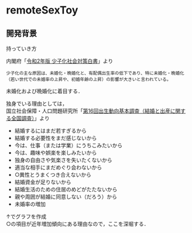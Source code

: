 # remoteSexToy  

## 開発背景  

持っていき方  

内閣府「[令和2年版 少子化社会対策白書](https://www8.cao.go.jp/shoushi/shoushika/whitepaper/measures/w-2020/r02webhonpen/html/b1_s2-2-3.html)」より  

```
少子化の主な原因は、未婚化・晩婚化と、有配偶出生率の低下であり、特に未婚化・晩婚化（若い世代での未婚率の上昇や、初婚年齢の上昇）の影響が大きいと言われている。
```  

未婚化および晩婚化に着目する．  

独身でいる理由としては，  
国立社会保障・人口問題研究所「[第16回出生動向基本調査（結婚と出産に関する全国調査）](https://www.ipss.go.jp/ps-doukou/j/doukou16/doukou16_gaiyo.asp)」より  

* 結婚するにはまだ若すぎるから
* 結婚する必要性をまだ感じないから
* 今は、仕事（または学業）にうちこみたいから
* 今は、趣味や娯楽を楽しみたいから
* 独身の自由さや気楽さを失いたくないから
* 適当な相手にまだめぐり会わないから
* ○異性とうまくつき合えないから
* 結婚資金が足りないから
* 結婚生活のための住居のめどがたたないから
* 親や周囲が結婚に同意しない（だろう）から
* 未婚率の増加

↑でグラフを作成  
○の項目が近年増加傾向にある理由なので，ここを深堀する．  



